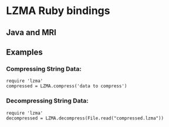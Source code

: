 # LZMA Ruby bindings

## Java and MRI

## Examples

### Compressing String Data:
  
    require 'lzma'
    compressed = LZMA.compress('data to compress')

### Decompressing String Data:

    require 'lzma'
    decompressed = LZMA.decompress(File.read("compressed.lzma"))
